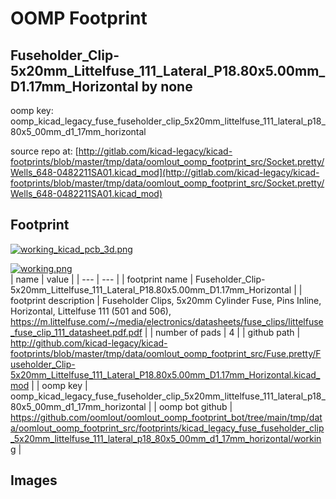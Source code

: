 # OOMP Footprint  
## Fuseholder_Clip-5x20mm_Littelfuse_111_Lateral_P18.80x5.00mm_D1.17mm_Horizontal  by none  
  
oomp key: oomp_kicad_legacy_fuse_fuseholder_clip_5x20mm_littelfuse_111_lateral_p18_80x5_00mm_d1_17mm_horizontal  
  
source repo at: [http://gitlab.com/kicad-legacy/kicad-footprints/blob/master/tmp/data/oomlout_oomp_footprint_src/Socket.pretty/Wells_648-0482211SA01.kicad_mod](http://gitlab.com/kicad-legacy/kicad-footprints/blob/master/tmp/data/oomlout_oomp_footprint_src/Socket.pretty/Wells_648-0482211SA01.kicad_mod)  
## Footprint  
  
[![working_kicad_pcb_3d.png](working_kicad_pcb_3d_600.png)](working_kicad_pcb_3d.png)  
  
[![working.png](working_600.png)](working.png)  
| name | value | 
| --- | --- | 
| footprint name | Fuseholder_Clip-5x20mm_Littelfuse_111_Lateral_P18.80x5.00mm_D1.17mm_Horizontal | 
| footprint description | Fuseholder Clips, 5x20mm Cylinder Fuse, Pins Inline, Horizontal, Littelfuse 111 (501 and 506), https://m.littelfuse.com/~/media/electronics/datasheets/fuse_clips/littelfuse_fuse_clip_111_datasheet.pdf.pdf | 
| number of pads | 4 | 
| github path | http://github.com/kicad-legacy/kicad-footprints/blob/master/tmp/data/oomlout_oomp_footprint_src/Fuse.pretty/Fuseholder_Clip-5x20mm_Littelfuse_111_Lateral_P18.80x5.00mm_D1.17mm_Horizontal.kicad_mod | 
| oomp key | oomp_kicad_legacy_fuse_fuseholder_clip_5x20mm_littelfuse_111_lateral_p18_80x5_00mm_d1_17mm_horizontal | 
| oomp bot github | https://github.com/oomlout/oomlout_oomp_footprint_bot/tree/main/tmp/data/oomlout_oomp_footprint_src/footprints/kicad_legacy_fuse_fuseholder_clip_5x20mm_littelfuse_111_lateral_p18_80x5_00mm_d1_17mm_horizontal/working | 
## Images  
